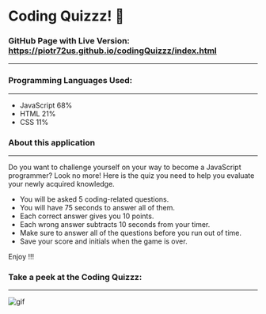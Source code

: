 # Coding Quizzz! :traffic_light:

### GitHub Page with Live Version: https://piotr72us.github.io/codingQuizzz/index.html
---



### Programming Languages Used:
---
+ JavaScript 68%
+ HTML 21%
+ CSS 11%



### About this application
---

Do you want to challenge yourself on your way to become a JavaScript programmer?
Look no more!
Here is the quiz you need to help you evaluate your newly acquired knowledge.

+ You will be asked 5 coding-related questions.
+ You will have 75 seconds to answer all of them.
+ Each correct answer gives you 10 points.
+ Each wrong answer subtracts 10 seconds from your timer.
+ Make sure to answer all of the questions before you run out of time.
+ Save your score and initials when the game is over.

Enjoy !!!



### Take a peek at the Coding Quizzz:
---
![gif](https://media.giphy.com/media/VdnmSyhKa4Kjn6TCAj/giphy.gif)


